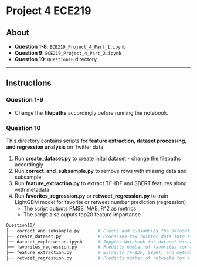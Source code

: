 # Project 4 ECE219

## About
- **Question 1-8**: `ECE219_Project_4_Part_1.ipynb`
- **Question 9**: `ECE219_Project_4_Part_2.ipynb`
- **Question 10**: `Question10` directory

---

## Instructions

### **Question 1-9**
- Change the **filepaths** accordingly before running the notebook.

### **Question 10**
This directory contains scripts for **feature extraction, dataset processing, and regression analysis** on Twitter data.

1. Run **create_dataset.py** to create inital dataset - change the filepaths accordingly
2. Run **correct_and_subsample.py** to remove rows with missing data and subsample
3. Run **feature_extraction.py** to extract TF-IDF and SBERT features along with metadata
4. Run **favorites_regression.py** or **retweet_regression.py** to train LightGBM model for favorite or retweet number prediction (regression)
    - The script outputs RMSE, MAE, R^2 as metrics
    - The script also ouputs top20 feature importance

```bash
Question10/
├── correct_and_subsample.py       # Cleans and subsamples the dataset
├── create_dataset.py              # Processes raw Twitter data into structured format
├── dataset_exploration.ipynb      # Jupyter Notebook for dataset visualization
├── favorites_regression.py        # Predicts number of favorites for a tweet
├── feature_extraction.py          # Extracts TF-IDF, SBERT, and metadata features
├── retweet_regression.py          # Predicts number of retweets for a tweet
